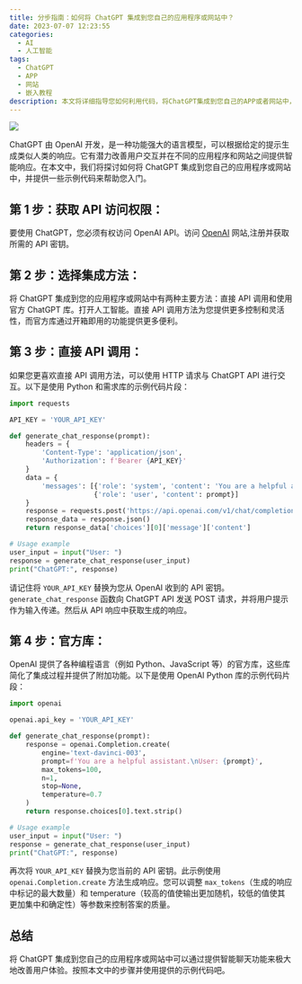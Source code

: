 ```yaml
---
title: 分步指南：如何将 ChatGPT 集成到您自己的应用程序或网站中？
date: 2023-07-07 12:23:55
categories:
  - AI
  - 人工智能
tags:
  - ChatGPT
  - APP
  - 网站
  - 嵌入教程
description: 本文将详细指导您如何利用代码，将ChatGPT集成到您自己的APP或者网站中，提高整个程序的生产力。
---
```


![](https://s2.loli.net/2023/07/25/SGVszoLxnb6FHvu.png)

ChatGPT 由 OpenAI 开发，是一种功能强大的语言模型，可以根据给定的提示生成类似人类的响应。它有潜力改善用户交互并在不同的应用程序和网站之间提供智能响应。在本文中，我们将探讨如何将 ChatGPT 集成到您自己的应用程序或网站中，并提供一些示例代码来帮助您入门。

## 第 1 步：获取 API 访问权限：

要使用 ChatGPT，您必须有权访问 OpenAI API。访问 [OpenAI](https://openai.com) 网站,注册并获取所需的 API 密钥。

## 第 2 步：选择集成方法：

将 ChatGPT 集成到您的应用程序或网站中有两种主要方法：直接 API 调用和使用官方 ChatGPT 库。打开人工智能。直接 API 调用方法为您提供更多控制和灵活性，而官方库通过开箱即用的功能提供更多便利。

## 第 3 步：直接 API 调用：

如果您更喜欢直接 API 调用方法，可以使用 HTTP 请求与 ChatGPT API 进行交互。以下是使用 Python 和需求库的示例代码片段：

```py
import requests

API_KEY = 'YOUR_API_KEY'

def generate_chat_response(prompt):
    headers = {
        'Content-Type': 'application/json',
        'Authorization': f'Bearer {API_KEY}'
    }
    data = {
        'messages': [{'role': 'system', 'content': 'You are a helpful assistant.'},
                     {'role': 'user', 'content': prompt}]
    }
    response = requests.post('https://api.openai.com/v1/chat/completions', headers=headers, json=data)
    response_data = response.json()
    return response_data['choices'][0]['message']['content']

# Usage example
user_input = input("User: ")
response = generate_chat_response(user_input)
print("ChatGPT:", response)
```

请记住将 `YOUR_API_KEY` 替换为您从 OpenAI 收到的 API 密钥。`generate_chat_response` 函数向 ChatGPT API 发送 POST 请求，并将用户提示作为输入传递。然后从 API 响应中获取生成的响应。

## 第 4 步：官方库：

OpenAI 提供了各种编程语言（例如 Python、JavaScript 等）的官方库，这些库简化了集成过程并提供了附加功能。以下是使用 OpenAI Python 库的示例代码片段：

```py
import openai

openai.api_key = 'YOUR_API_KEY'

def generate_chat_response(prompt):
    response = openai.Completion.create(
        engine='text-davinci-003',
        prompt=f'You are a helpful assistant.\nUser: {prompt}',
        max_tokens=100,
        n=1,
        stop=None,
        temperature=0.7
    )
    return response.choices[0].text.strip()

# Usage example
user_input = input("User: ")
response = generate_chat_response(user_input)
print("ChatGPT:", response)
```

再次将 `YOUR_API_KEY` 替换为您当前的 API 密钥。此示例使用 `openai.Completion.create` 方法生成响应。您可以调整 `max_tokens`（生成的响应中标记的最大数量）和 temperature（较高的值使输出更加随机，较低的值使其更加集中和确定性）等参数来控制答案的质量。

## 总结

将 ChatGPT 集成到您自己的应用程序或网站中可以通过提供智能聊天功能来极大地改善用户体验。按照本文中的步骤并使用提供的示例代码吧。
